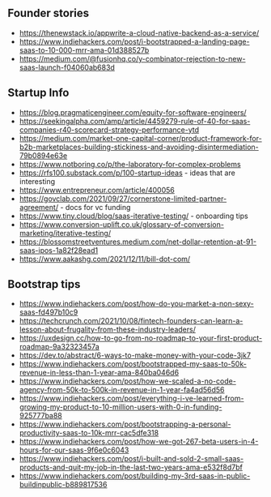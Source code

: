 

## Founder stories
* https://thenewstack.io/appwrite-a-cloud-native-backend-as-a-service/
* https://www.indiehackers.com/post/i-bootstrapped-a-landing-page-saas-to-10-000-mrr-ama-01d388527b
* https://medium.com/@fusionhq.co/y-combinator-rejection-to-new-saas-launch-f04060ab683d

## Startup Info
* https://blog.pragmaticengineer.com/equity-for-software-engineers/
* https://seekingalpha.com/amp/article/4459279-rule-of-40-for-saas-companies-r40-scorecard-strategy-performance-ytd
* https://medium.com/market-one-capital-corner/product-framework-for-b2b-marketplaces-building-stickiness-and-avoiding-disintermediation-79b0894e63e
* https://www.notboring.co/p/the-laboratory-for-complex-problems
* https://rfs100.substack.com/p/100-startup-ideas - ideas that are interesting
* https://www.entrepreneur.com/article/400056
* https://govclab.com/2021/09/27/cornerstone-limited-partner-agreement/ - docs for vc funding
* https://www.tiny.cloud/blog/saas-iterative-testing/ - onboarding tips
* https://www.conversion-uplift.co.uk/glossary-of-conversion-marketing/iterative-testing/
* https://blossomstreetventures.medium.com/net-dollar-retention-at-91-saas-ipos-1a82f28ead1
* https://www.aakashg.com/2021/12/11/bill-dot-com/

## Bootstrap tips
* https://www.indiehackers.com/post/how-do-you-market-a-non-sexy-saas-fd497b10c9
* https://techcrunch.com/2021/10/08/fintech-founders-can-learn-a-lesson-about-frugality-from-these-industry-leaders/
* https://uxdesign.cc/how-to-go-from-no-roadmap-to-your-first-product-roadmap-9a32323457a
* https://dev.to/abstract/6-ways-to-make-money-with-your-code-3jk7
* https://www.indiehackers.com/post/bootstrapped-my-saas-to-50k-revenue-in-less-than-1-year-ama-840ba046d6
* https://www.indiehackers.com/post/how-we-scaled-a-no-code-agency-from-50k-to-500k-in-revenue-in-1-year-fa4ad56d56
* https://www.indiehackers.com/post/everything-i-ve-learned-from-growing-my-product-to-10-million-users-with-0-in-funding-925777ba88
* https://www.indiehackers.com/post/bootstrapping-a-personal-productivity-saas-to-10k-mrr-cac5dfe318
* https://www.indiehackers.com/post/how-we-got-267-beta-users-in-4-hours-for-our-saas-9f6e0c6043
* https://www.indiehackers.com/post/i-built-and-sold-2-small-saas-products-and-quit-my-job-in-the-last-two-years-ama-e532f8d7bf
* https://www.indiehackers.com/post/building-my-3rd-saas-in-public-buildinpublic-b889817536